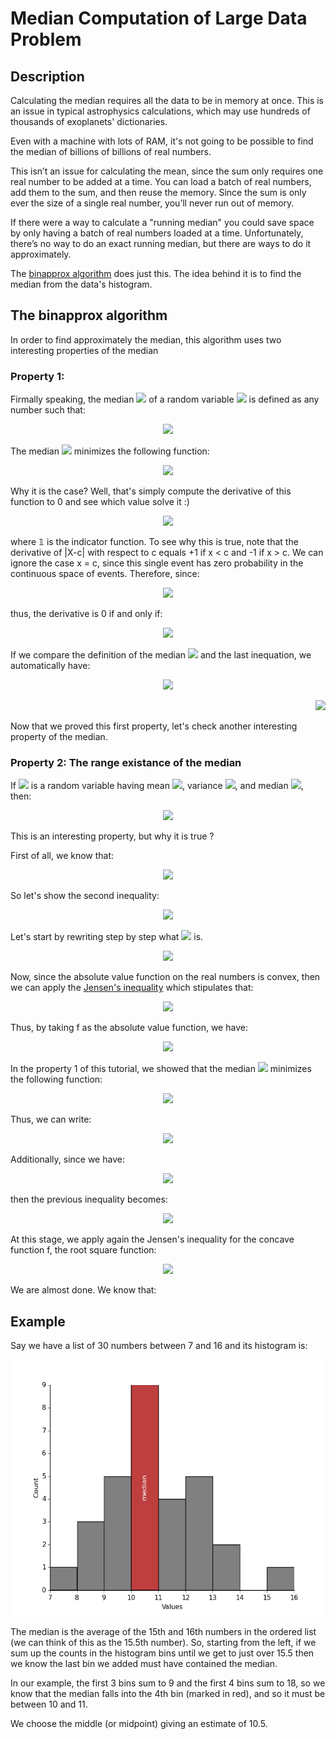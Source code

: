 # Median Computation of Large Data Problem

## Description

Calculating the median requires all the data to be in memory at once. This is an issue in typical astrophysics calculations, which may use hundreds of thousands of exoplanets' dictionaries.

Even with a machine with lots of RAM, it's not going to be possible to find the median of billions of billions of real numbers.

This isn’t an issue for calculating the mean, since the sum only requires one real number to be added at a time. You can load a batch of real numbers, add them to the sum, and then reuse the memory. Since the sum is only ever the size of a single real number, you’ll never run out of memory.

If there were a way to calculate a "running median" you could save space by only having a batch of real numbers loaded at a time. Unfortunately, there’s no way to do an exact running median, but there are ways to do it approximately.

The [binapprox algorithm](http://www.stat.cmu.edu/~ryantibs/papers/median.pdf) does just this. The idea behind it is to find the median from the data's histogram.


## The binapprox algorithm

In order to find approximately the median, this algorithm uses two interesting properties of the median

### Property 1:

Firmally speaking, the median <img src="https://latex.codecogs.com/gif.latex?m"> of a random variable <img src="https://latex.codecogs.com/gif.latex?X"> is defined as any number such that:
<p align="center">
  <img src="https://latex.codecogs.com/gif.latex?%5Clarge%20P%28X%20%5Cgeq%20m%29%20%5Cgeq%20%5Cfrac%7B1%7D%7B2%7D%20%5C%3B%20%5Ctext%7Band%7D%20%5C%3B%20P%28X%20%5Cleq%20m%29%20%5Cgeq%20%5Cfrac%7B1%7D%7B2%7D">
</p>

The median <img src="https://latex.codecogs.com/gif.latex?m"> minimizes the following function:
<!--
m = \min\limits_{c} \;f(c) = \min\limits_{c}\; E(|X-c|)
-->
<p align="center">
  <img src="https://latex.codecogs.com/gif.latex?%5Clarge%20m%20%3D%20%5Cmin%5Climits_%7Bc%7D%20%5C%3Bf%28c%29%20%3D%20%5Cmin%5Climits_%7Bc%7D%5C%3B%20E%28%7CX-c%7C%29">
</p>

Why it is the case? Well, that's simply compute the derivative of this function to 0 and see which value solve it :)
<!--
\begin{align*}
0 = \frac{d}{dc}\;f(c)&=\frac{d}{dc}\;E(|X-c|)\\&= E(\frac{d}{dc}\,|X-c|) \\
&= E ( \;\mathbb{I} (X < c) - \mathbb{I} (X > c) \;)
\end{align*}
-->
<p align="center">
  <img src="https://latex.codecogs.com/gif.latex?%5Clarge%20%5Cbegin%7Balign*%7D%200%20%3D%20%5Cfrac%7Bd%7D%7Bdc%7D%5C%3Bf%28c%29%26%3D%5Cfrac%7Bd%7D%7Bdc%7D%5C%3BE%28%7CX-c%7C%29%5C%5C%26%3D%20E%28%5Cfrac%7Bd%7D%7Bdc%7D%5C%2C%7CX-c%7C%29%20%5C%5C%20%26%3D%20E%20%28%20%5C%3B%5Cmathbb%7BI%7D%20%28X%20%3C%20c%29%20-%20%5Cmathbb%7BI%7D%20%28X%20%3E%20c%29%20%5C%3B%29%20%5Cend%7Balign*%7D">
</p>
where 𝟙 is the indicator function. To see why this is true, note that the derivative of |X-c| with respect to c equals +1 if x < c and -1 if x > c.  We can ignore the case x = c, since this single event has zero probability in the continuous space of events. Therefore, since:
<p align="center">
  <img src="https://latex.codecogs.com/gif.latex?%5Clarge%20E%28%5C%3B%5Cmathbb%7BI%7D%28%5Ctext%7Bcondition%7D%29%5C%3B%29%20%3D%20P%28condition%29">
</p>
thus, the derivative is 0 if and only if:
<p align="center">
  <img src="https://latex.codecogs.com/gif.latex?%5Clarge%20P%28X%3Cc%20%29%20%3D%20P%28%20X%20%3E%20c%20%29">
</p>

If we compare the definition of the median <img src="https://latex.codecogs.com/gif.latex?m"> and the last inequation, we automatically have:
<p align="center">
  <img src="https://latex.codecogs.com/gif.latex?%5Clarge%20m%20%3D%20c">
</p>

<!--
\blacksquare 
-->
<p align="right">
  <img src="https://latex.codecogs.com/gif.latex?%5Clarge%20%5Cblacksquare">
</p>

Now that we proved this first property, let's check another interesting property of the median.

### Property 2: The range existance of the median

If <img src="https://latex.codecogs.com/gif.latex?X"> is a random variable having mean <img src="https://latex.codecogs.com/gif.latex?%5Cmu">, variance <img src="https://latex.codecogs.com/gif.latex?%5Csigma%5E2">, and median <img src="https://latex.codecogs.com/gif.latex?m">, then:

<p align="center">
  <img src="https://latex.codecogs.com/gif.latex?%5Clarge%20m%20%5Cin%20%5B%5Cmu%20-%5Csigma%2C%20%5Cmu%20&plus;%20%5Csigma%5D">
</p>

This is an interesting property, but why it is true ? 

First of all, we know that:  
<!--
m \in [\mu-\sigma, \mu + \sigma] \iff |\mu - m | \leq \sigma
-->
<p align="center">
  <img src="https://latex.codecogs.com/gif.latex?%5Clarge%20m%20%5Cin%20%5B%5Cmu-%5Csigma%2C%20%5Cmu%20&plus;%20%5Csigma%5D%20%5Ciff%20%7C%5Cmu%20-%20m%20%7C%20%5Cleq%20%5Csigma">
</p>

So let's show the second inequality:
<p align="center">
<img src="https://latex.codecogs.com/gif.latex?%5Clarge%20%7C%5Cmu%20-%20m%20%7C%20%5Cleq%20%5Csigma">
</p>

Let's start by rewriting step by step what  <img src="https://latex.codecogs.com/gif.latex?%5Clarge%20%7C%5Cmu%20-%20m%20%7C">  is.
<!--
\begin{align*}
|\mu - m| &= |E(X) - m|\\
&=|E(X) - E(m)|\\
&=|E(X - m)|
\end{align*}
-->
<p align="center">
  <img src="https://latex.codecogs.com/gif.latex?%5Clarge%20%5Cbegin%7Balign*%7D%20%7C%5Cmu%20-%20m%7C%20%26%3D%20%7CE%28X%29%20-%20m%7C%5C%5C%20%26%3D%7CE%28X%29%20-%20E%28m%29%7C%5C%5C%20%26%3D%7CE%28X%20-%20m%29%7C%20%5Cend%7Balign*%7D">
</p>

Now, since the absolute value function on the real numbers is convex, then we can apply the [Jensen's inequality](https://en.wikipedia.org/wiki/Jensen%27s_inequality) which stipulates that:
<!--
\text{f is convex} \iff f(E(X)) \leq E(f(X))
-->
<p align="center">
  <img src="https://latex.codecogs.com/gif.latex?%5Clarge%20%5Ctext%7Bf%20is%20convex%7D%20%5Ciff%20f%28E%28X%29%29%20%5Cleq%20E%28f%28X%29%29">
</p>
 Thus, by taking f as the absolute value function, we have:
 <!--
\begin{align*}
|\mu - m| &= |E(X - m)|\\
&\leq E(|X - m|)
\end{align*}
-->
<p align="center">
  <img src="https://latex.codecogs.com/gif.latex?%5Clarge%20%5Cbegin%7Balign*%7D%20%7C%5Cmu%20-%20m%7C%20%26%3D%20%7CE%28X%20-%20m%29%7C%5C%5C%20%26%5Cleq%20E%28%7CX%20-%20m%7C%29%20%5Cend%7Balign*%7D">
</p>

In the property 1 of this tutorial, we showed that the median <img src="https://latex.codecogs.com/gif.latex?m"> minimizes the following function:
<p align="center">
  <img src="https://latex.codecogs.com/gif.latex?%5Clarge%20m%20%3D%20%5Cmin%5Climits_%7Bc%7D%20%5C%3Bf%28c%29%20%3D%20%5Cmin%5Climits_%7Bc%7D%5C%3B%20E%28%7CX-c%7C%29">
</p>

Thus, we can write:
<p align="center">
  <img src="https://latex.codecogs.com/gif.latex?%5Clarge%20%5Cbegin%7Balign*%7D%20%7C%5Cmu%20-%20m%7C%20%26%5Cleq%20E%28%7CX%20-%20m%7C%29%5C%5C%20%26%5Cleq%20E%28%7CX%20-%20%5Cmu%7C%29%20%5Cend%7Balign*%7D">
</p>

Additionally, since we have:
<!--
E(|X-\mu|) = E(\sqrt{  (X-\mu)^2})
-->
<p align="center">
  <img src="https://latex.codecogs.com/gif.latex?%5Clarge%20E%28%7CX-%5Cmu%7C%29%20%3D%20E%28%5Csqrt%7B%20%28X-%5Cmu%29%5E2%7D%29">
</p>

then the previous inequality becomes:
<p align="center">
  <img src="https://latex.codecogs.com/gif.latex?%5Clarge%20%5Cbegin%7Balign*%7D%20%7C%5Cmu%20-%20m%7C%20%26%5Cleq%20E%28%7CX%20-%20%5Cmu%7C%29%5C%5C%20%26%3D%20E%28%5Csqrt%7B%20%28X-%5Cmu%29%5E2%7D%29%20%5Cend%7Balign*%7D">
</p>

At this stage, we apply again the Jensen's inequality for the concave function f, the root square function:
<p align="center">
  <img src="https://latex.codecogs.com/gif.latex?%5Clarge%20%5Cbegin%7Balign*%7D%20%7C%5Cmu%20-%20m%7C%20%26%3D%20E%28%5Csqrt%7B%20%28X-%5Cmu%29%5E2%7D%29%5C%5C%20%26%5Cleq%20%5Csqrt%7BE%28X-%5Cmu%29%5E2%7D%20%5Cend%7Balign*%7D">
</p>

We are almost done. We know that:




## Example

Say we have a list of 30 numbers between 7 and 16 and its histogram is:

<p align="center">
  <img src="./images/bin_approx_diagram.png" width="520" height="410">
</p>

The median is the average of the 15th and 16th numbers in the ordered list (we can think of this as the 15.5th number). So, starting from the left, if we sum up the counts in the histogram bins until we get to just over 15.5 then we know the last bin we added must have contained the median.

In our example, the first 3 bins sum to 9 and the first 4 bins sum to 18, so we know that the median falls into the 4th bin (marked in red), and so it must be between 10 and 11.

We choose the middle (or midpoint) giving an estimate of 10.5.
